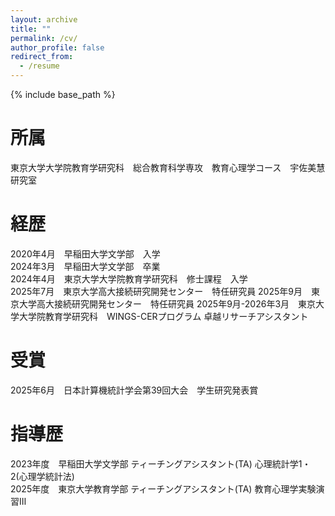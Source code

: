 ```yaml
---
layout: archive
title: ""
permalink: /cv/
author_profile: false
redirect_from:
  - /resume
---
```


{% include base_path %}

所属
======
<!-- * Ph.D in Version Control Theory, GitHub University, 2018 (expected) -->
<!-- * M.S. in Jekyll, GitHub University, 2014 -->
東京大学大学院教育学研究科　総合教育科学専攻　教育心理学コース　宇佐美慧研究室


経歴
======
<!-- * Ph.D in Version Control Theory, GitHub University, 2018 (expected) -->
<!-- * M.S. in Jekyll, GitHub University, 2014 -->
2020年4月　早稲田大学文学部　入学  
2024年3月　早稲田大学文学部　卒業  
2024年4月　東京大学大学院教育学研究科　修士課程　入学  
2025年7月　東京大学高大接続研究開発センター　特任研究員
2025年9月　東京大学高大接続研究開発センター　特任研究員
2025年9月-2026年3月　東京大学大学院教育学研究科　WINGS-CERプログラム 卓越リサーチアシスタント

受賞
======
2025年6月　日本計算機統計学会第39回大会　学生研究発表賞  


指導歴
======
2023年度　早稲田大学文学部 ティーチングアシスタント(TA) 心理統計学1・2(心理学統計法)  
2025年度　東京大学教育学部 ティーチングアシスタント(TA) 教育心理学実験演習Ⅲ  



<!-- Work experience
======
* Spring 2024: Academic Pages Collaborator
  * GitHub University
  * Duties includes: Updates and improvements to template
  * Supervisor: The Users

* Fall 2015: Research Assistant
  * GitHub University
  * Duties included: Merging pull requests
  * Supervisor: Professor Hub

* Summer 2015: Research Assistant
  * GitHub University
  * Duties included: Tagging issues
  * Supervisor: Professor Git -->
  
<!-- Skills
======
* R
* Python
* Julia -->

<!-- Publications
======
  <ul>{% for post in site.publications reversed %}
    {% include archive-single-cv.html %}
  {% endfor %}</ul> -->
  
<!-- Talks
======
  <ul>{% for post in site.talks reversed %}
    {% include archive-single-talk-cv.html  %}
  {% endfor %}</ul> -->
  
<!-- Teaching
======
  <ul>{% for post in site.teaching reversed %}
    {% include archive-single-cv.html %}
  {% endfor %}</ul> -->
  
<!-- Service and leadership
======
* Currently signed in to 43 different slack teams -->
